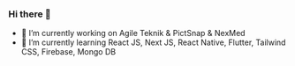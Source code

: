### Hi there 👋

- 🔭 I’m currently working on Agile Teknik & PictSnap & NexMed
- 🌱 I’m currently learning React JS, Next JS, React Native, Flutter, Tailwind CSS, Firebase, Mongo DB
<!--
- 👯 I’m looking to collaborate on ...
- 🤔 I’m looking for help with ...
- 💬 Ask me about ...
- 📫 How to reach me: ...
- 😄 Pronouns: ...
- ⚡ Fun fact: ...
-->
